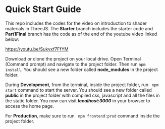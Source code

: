 # Quick Start Guide

This repo includes the codes for the video on introduction to shader materials in ThreeJS. The **Starter** branch includes the starter code and **Part1Final** branch has the code as of the end of the youtube video linked below:

https://youtu.be/Sukvxf7FfYM

Download or clone the project on your local drive. Open Terminal (Command prompt) and navigate to the project folder. Then run ```npm install```. You should see a new folder called **node_modules** in the project folder.

During **Development**, from the terminal, inside the project folder, run ``` npm start``` command to start the server. You should see a new folder called **public** in the project folder with compiled css, javascript and all the files in the static folder. You now can visit ***localhost:3000*** in your browser to access the home page.

For **Production**, make sure to run ``` npm frontend:prod``` command inside the project folder.